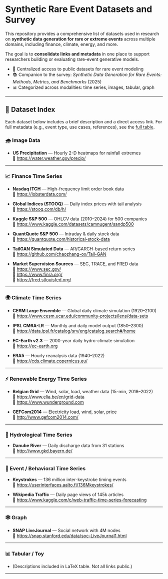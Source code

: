 # Synthetic Rare Event Datasets and Survey

This repository provides a comprehensive list of datasets used in research on **synthetic data generation for rare or extreme events** across multiple domains, including finance, climate, energy, and more.

The goal is to **consolidate links and metadata** in one place to support researchers building or evaluating rare-event generative models.

- 🔗 Centralized access to public datasets for rare event modeling
- 📚 Companion to the survey: *Synthetic Data Generation for Rare Events: Methods, Metrics, and Benchmarks* (2025)
- 📊 Categorized across modalities: time series, images, tabular, graph

---

## 📂 Dataset Index

Each dataset below includes a brief description and a direct access link. For full metadata (e.g., event type, use cases, references), see the [full table](./datasets_table.tex).

### 🌧️ Image Data
- **US Precipitation** — Hourly 2-D heatmaps for rainfall extremes  
  🔗 https://water.weather.gov/precip/

---

### 📈 Finance Time Series
- **Nasdaq ITCH** — High-frequency limit order book data  
  🔗 https://lobsterdata.com/

- **Global Indices (STOOQ)** — Daily index prices with tail analysis  
  🔗 https://stooq.com/db/h/

- **Kaggle S&P 500** — OHLCV data (2010–2024) for 500 companies  
  🔗 https://www.kaggle.com/datasets/camnugent/sandp500

- **QuantQuote S&P 500** — Intraday & daily stock data  
  🔗 https://quantquote.com/historical-stock-data

- **TailGAN Simulated Data** — AR/GARCH-based return series  
  🔗 https://github.com/chaozhang-ox/Tail-GAN

- **Market Supervision Sources** — SEC, TRACE, and FRED data  
  🔗 https://www.sec.gov/  
  🔗 https://www.finra.org/  
  🔗 https://fred.stlouisfed.org/

---

### 🌍 Climate Time Series 
- **CESM Large Ensemble** — Global daily climate simulation (1920–2100)  
  🔗 https://www.cesm.ucar.edu/community-projects/lens/data-sets

- **IPSL CM6A-LR** — Monthly and daily model output (1850–2300)  
  🔗 https://data.ipsl.fr/catalog/srv/eng/catalog.search#/home

- **EC-Earth v2.3** — 2000-year daily hydro-climate simulation  
  🔗 https://ec-earth.org

- **ERA5** — Hourly reanalysis data (1940–2022)  
  🔗 https://cds.climate.copernicus.eu/

---

### ⚡ Renewable Energy Time Series
- **Belgian Grid** — Wind, solar, load, weather data (15-min, 2018–2022)  
  🔗 https://www.elia.be/en/grid-data  
  🔗 https://www.wunderground.com

- **GEFCom2014** — Electricity load, wind, solar, price  
  🔗 http://www.gefcom2014.com/

---

### 🌊 Hydrological Time Series
- **Danube River** — Daily discharge data from 31 stations  
  🔗 http://www.gkd.bayern.de/

---

### 👥 Event / Behavioral Time Series
- **Keystrokes** — 136 million inter-keystroke timing events  
  🔗 https://userinterfaces.aalto.fi/136Mkeystrokes/

- **Wikipedia Traffic** — Daily page views of 145k articles  
  🔗 https://www.kaggle.com/c/web-traffic-time-series-forecasting

---

### 🕸️ Graph
- **SNAP LiveJournal** — Social network with 4M nodes  
  🔗 https://snap.stanford.edu/data/soc-LiveJournal1.html

---

### 📊 Tabular / Toy
- (Descriptions included in LaTeX table. Not all links public.)

---

